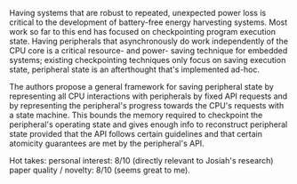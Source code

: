 Having systems that are robust to repeated, unexpected power loss is critical to the development of battery-free energy harvesting systems. Most work so far to this end has focused on checkpointing program execution state. Having peripherals that asynchronously do work independently of the CPU core is a critical resource- and power- saving technique for embedded systems; existing checkpointing techniques only focus on saving execution state, peripheral state is an afterthought that's implemented ad-hoc.

The authors propose a general framework for saving peripheral state by representing all CPU interactions with peripherals by fixed API requests and by representing the peripheral's progress towards the CPU's requests with a state machine. This bounds the memory required to checkpoint the peripheral's operating state and gives enough info to reconstruct peripheral state provided that the API follows certain guidelines and that certain atomicity guarantees are met by the peripheral's API.

Hot takes:
personal interest: 8/10 (directly relevant to Josiah's research)
paper quality / novelty: 8/10 (seems great to me).